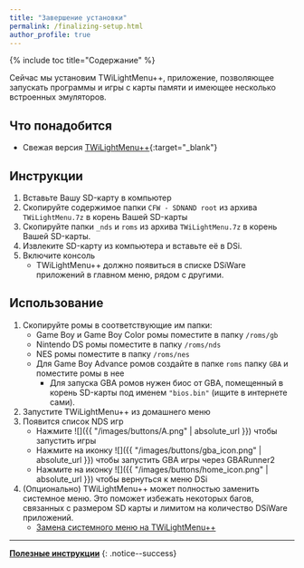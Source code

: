 ```yaml
---
title: "Завершение установки"
permalink: /finalizing-setup.html
author_profile: true
---
```


{% include toc title="Содержание" %}


Сейчас мы установим TWiLightMenu++, приложение, позволяющее запускать программы и игры с карты памяти и имеющее несколько встроенных эмуляторов.


## Что понадобится
- Свежая версия [TWiLightMenu++](https://github.com/RocketRobz/TWiLightMenu/releases){:target="_blank"}

## Инструкции
1. Вставьте Вашу SD-карту в компьютер
2. Скопируйте содержимое папки `CFW - SDNAND root` из архива `TWiLightMenu.7z` в корень Вашей SD-карты
3. Скопируйте папки `_nds` и `roms` из архива `TWiLightMenu.7z` в корень Вашей SD-карты.
4. Извлеките SD-карту из компьютера и вставьте её в DSi.
5. Включите консоль
	- TWiLightMenu++ должно появиться в списке DSiWare приложений в главном меню, рядом с другими.

## Использование
1. Скопируйте ромы в соответствующие им папки:
	- Game Boy и Game Boy Color ромы поместите в папку `/roms/gb`
    - Nintendo DS ромы поместите в папку `/roms/nds`
    - NES ромы поместите в папку `/roms/nes`
    - Для Game Boy Advance ромов создайте в папке `roms` папку `GBA` и поместите ромы в нее
		- Для запуска GBA ромов нужен биос от GBA, помещенный в корень SD-карты под именем `"bios.bin"` (ищите в интернете сами).
2. Запустите TWiLightMenu++ из домашнего меню
3. Появится список NDS игр
    - Нажмите ![]({{ "/images/buttons/A.png" | absolute_url }}) чтобы запустить игры
    - Нажмите на иконку ![]({{ "/images/buttons/gba_icon.png" | absolute_url }}) чтобы запустить GBA игры через GBARunner2     
    - Нажмите на иконку ![]({{ "/images/buttons/home_icon.png" | absolute_url }}) чтобы вернуться к меню DSi
4. (Опционально) TWiLightMenu++ может полностью заменить системное меню. Это поможет избежать некоторых багов, связанных с размером SD карты и лимитом на количество DSiWare приложений. 
	- [Замена системного меню на TWiLightMenu++](replacing-system-menu)

____

[**Полезные инструкции**](addons)
{: .notice--success}